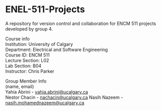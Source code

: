 # ENEL-511-Projects
A repository for version control and collaboration for ENCM 511 projects developed by group 4.  

Course info  
Institution: University of Calgary  
Department: Electrical and Software Engineering  
Course ID: ENCM 511  
Lecture Section: L02  
Lab Section: B04  
Instructor: Chris Parker  

Group Member Info  
(name, email)  
Yahia Abrini - yahia.abrini@ucalgary.ca  
Nestor Chacin - nachacin@ucalgary.ca
Nasih Nazeem - nasih.mohamednazeem@ucalgary.ca